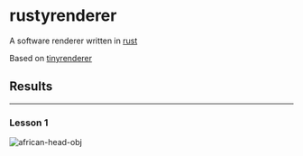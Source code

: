 # rustyrenderer

A software renderer written in [rust](https://www.rust-lang.org/)

Based on [tinyrenderer](https://github.com/ssloy/tinyrenderer)

## Results
---

### Lesson 1

![african-head-obj](images/african_head.tga)
